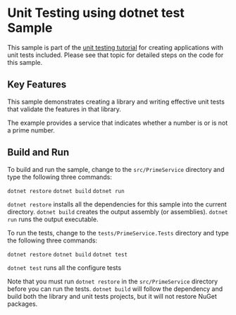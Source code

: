 Unit Testing using dotnet test Sample
================

This sample is part of the [unit testing tutorial](https://docs.microsoft.com/dotnet/articles/core/testing/unit-testing-with-dotnet-test)
for creating applications with unit tests included. Please see that topic for detailed steps on the code
for this sample.

Key Features
------------

This sample demonstrates creating a library and writing effective unit tests
that validate the features in that library. 

The example provides a service that indicates whether a number is or is not
a prime number.

Build and Run
-------------

To build and run the sample, change to the `src/PrimeService` directory and
type the following three commands:

`dotnet restore`
`dotnet build`
`dotnet run`

`dotnet restore` installs all the dependencies for this sample into the current directory.
`dotnet build` creates the output assembly (or assemblies).
`dotnet run` runs the output executable. 

To run the tests, change to the `tests/PrimeService.Tests` directory and
type the following three commands:

`dotnet restore`
`dotnet build`
`dotnet test`

`dotnet test` runs all the configure tests 

Note that you must run `dotnet restore` in the `src/PrimeService` directory before you can run
the tests. `dotnet build` will follow the dependency and build both the library and unit
tests projects, but it will not restore NuGet packages.
